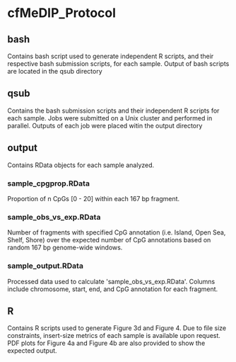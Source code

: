 # cfMeDIP_Protocol

## bash
Contains bash script used to generate independent R scripts, and their respective bash submission scripts, for each sample. Output of bash scripts are located in the qsub directory

## qsub
Contains the bash submission scripts and their independent R scripts for each sample. Jobs were submitted on a Unix cluster and performed in parallel. Outputs of each job were placed witin the output directory

## output
Contains RData objects for each sample analyzed. 

### sample_cpgprop.RData
Proportion of n CpGs [0 - 20] within each 167 bp fragment.

### sample_obs_vs_exp.RData
Number of fragments with specified CpG annotation (i.e. Island, Open Sea, Shelf, Shore) over the expected number of CpG annotations based on random 167 bp genome-wide windows.

### sample_output.RData
Processed data used to calculate 'sample_obs_vs_exp.RData'. Columns include chromosome, start, end, and CpG annotation for each fragment.

## R 
Contains R scripts used to generate Figure 3d and Figure 4. Due to file size constraints, insert-size metrics of each sample is available upon request. PDF plots for Figure 4a and Figure 4b are also provided to show the expected output.
